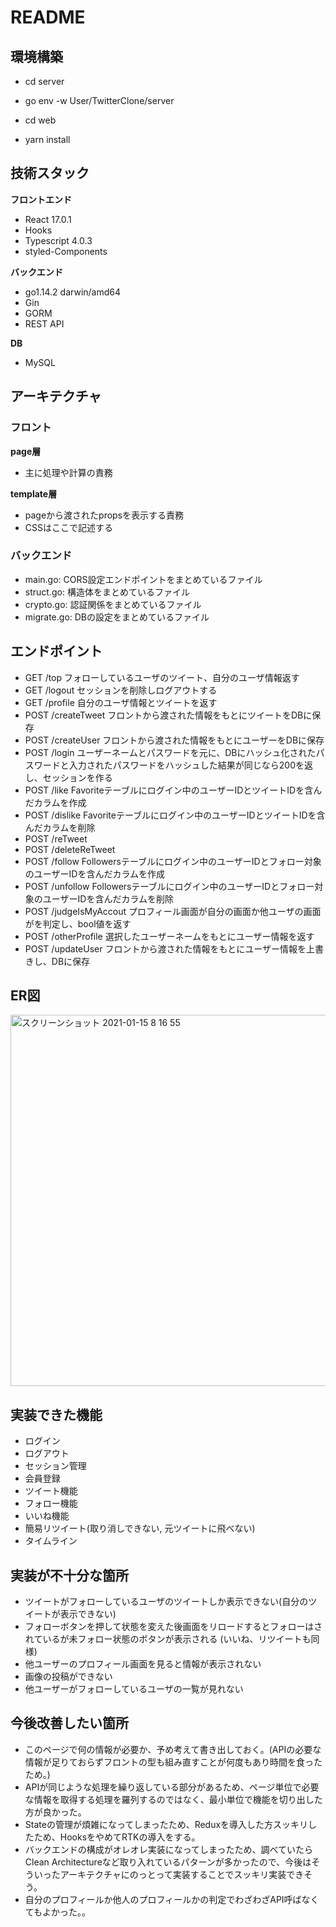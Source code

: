 # README
## 環境構築
- cd server
- go env -w User/TwitterClone/server

- cd web
- yarn install

## 技術スタック
**フロントエンド**
- React 17.0.1
- Hooks
- Typescript 4.0.3
- styled-Components

**バックエンド**
- go1.14.2 darwin/amd64
- Gin
- GORM
- REST API

**DB**
- MySQL

## アーキテクチャ
### フロント
**page層**
- 主に処理や計算の責務

**template層**
- pageから渡されたpropsを表示する責務
- CSSはここで記述する

### バックエンド
- main.go:  CORS設定エンドポイントをまとめているファイル
- struct.go: 構造体をまとめているファイル
- crypto.go: 認証関係をまとめているファイル
- migrate.go: DBの設定をまとめているファイル

## エンドポイント
- GET    /top            フォローしているユーザのツイート、自分のユーザ情報返す
- GET    /logout         セッションを削除しログアウトする      
- GET    /profile        自分のユーザ情報とツイートを返す
- POST   /createTweet    フロントから渡された情報をもとにツイートをDBに保存      
- POST   /createUser     フロントから渡された情報をもとにユーザーをDBに保存      
- POST   /login          ユーザーネームとパスワードを元に、DBにハッシュ化されたパスワードと入力されたパスワードをハッシュした結果が同じなら200を返し、セッションを作る
- POST   /like           Favoriteテーブルにログイン中のユーザーIDとツイートIDを含んだカラムを作成
- POST   /dislike        Favoriteテーブルにログイン中のユーザーIDとツイートIDを含んだカラムを削除      
- POST   /reTweet              
- POST   /deleteReTweet        
- POST   /follow         Followersテーブルにログイン中のユーザーIDとフォロー対象のユーザーIDを含んだカラムを作成
- POST   /unfollow       Followersテーブルにログイン中のユーザーIDとフォロー対象のユーザーIDを含んだカラムを削除      
- POST   /judgeIsMyAccout   プロフィール画面が自分の画面か他ユーザの画面がを判定し、bool値を返す   
- POST   /otherProfile   選択したユーザーネームをもとにユーザー情報を返す      
- POST   /updateUser     フロントから渡された情報をもとにユーザー情報を上書きし、DBに保存       

## ER図
<img width="594" alt="スクリーンショット 2021-01-15 8 16 55" src="https://user-images.githubusercontent.com/49260657/104660510-092a7900-570a-11eb-9fc0-dcfcd82521b0.png">


## 実装できた機能
- ログイン
- ログアウト
- セッション管理
- 会員登録
- ツイート機能
- フォロー機能
- いいね機能
- 簡易リツイート(取り消しできない, 元ツイートに飛べない)
- タイムライン

## 実装が不十分な箇所
- ツイートがフォローしているユーザのツイートしか表示できない(自分のツイートが表示できない)
- フォローボタンを押して状態を変えた後画面をリロードするとフォローはされているが未フォロー状態のボタンが表示される (いいね、リツイートも同様)
- 他ユーザーのプロフィール画面を見ると情報が表示されない
- 画像の投稿ができない
- 他ユーザーがフォローしているユーザの一覧が見れない

## 今後改善したい箇所
- このページで何の情報が必要か、予め考えて書き出しておく。(APIの必要な情報が足りておらずフロントの型も組み直すことが何度もあり時間を食ったため。)
- APIが同じような処理を繰り返している部分があるため、ページ単位で必要な情報を取得する処理を羅列するのではなく、最小単位で機能を切り出した方が良かった。
- Stateの管理が煩雑になってしまったため、Reduxを導入した方スッキリしたため、HooksをやめてRTKの導入をする。 
- バックエンドの構成がオレオレ実装になってしまったため、調べていたらClean Architectureなど取り入れているパターンが多かったので、今後はそういったアーキテクチャにのっとって実装することでスッキリ実装できそう。
- 自分のプロフィールか他人のプロフィールかの判定でわざわざAPI呼ばなくてもよかった。。
